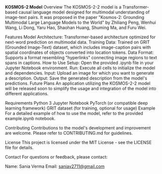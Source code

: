 **KOSMOS-2 Model**
Overview
The KOSMOS-2-2 model is a Transformer-based causal language model designed for multimodal understanding of image-text pairs. It was proposed in the paper "Kosmos-2: Grounding Multimodal Large Language Models to the World" by Zhiliang Peng, Wenhui Wang, Li Dong, Yaru Hao, Shaohan Huang, Shuming Ma, and Furu Wei.

Features
Model Architecture: Transformer-based architecture optimized for next-word prediction on multimodal data.
Training Data: Trained on GRIT (Grounded Image-Text) dataset, which includes image-caption pairs with spatial coordinates of objects converted into location tokens.
Data Format: Supports a format resembling "hyperlinks" connecting image regions to text spans in captions.
How to Use
Setup: Open the provided .ipynb file in your Jupyter Notebook environment.
Run: Execute all cells to initialize the model and dependencies.
Input: Upload an image for which you want to generate a description.
Output: Save the generated description from the model's predictions.
Future Plans
An application utilizing the KOSMOS-2-2 model will be released soon to simplify the usage and integration of the model into different applications.

Requirements
Python 3
Jupyter Notebook
PyTorch (or compatible deep learning framework)
GRIT dataset (for training, optional for usage)
Example
For a detailed example of how to use the model, refer to the provided example.ipynb notebook.

Contributing
Contributions to the model's development and improvement are welcome. Please refer to CONTRIBUTING.md for guidelines.

License
This project is licensed under the MIT License - see the LICENSE file for details.

Contact
For questions or feedback, please contact:

Name: Sania Verma
Email: saniav2711@gmail.com
